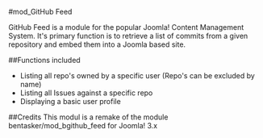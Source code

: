 #mod_GitHub Feed

GitHub Feed is a module for the popular Joomla! Content Management System. It's primary function is to retrieve a list of commits from a given repository and embed them into a Joomla based site. 

##Functions included

- Listing all repo's owned by a specific user (Repo's can be excluded by name)
- Listing all Issues against a specific repo
- Displaying a basic user profile

##Credits
This modul is a remake of the module bentasker/mod_bgithub_feed for Joomla! 3.x